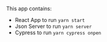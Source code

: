 This app contains:
 - React App to run `yarn start`
 - Json Server to run `yarn server`
 - Cypress to run `yarn cypress onpen`
